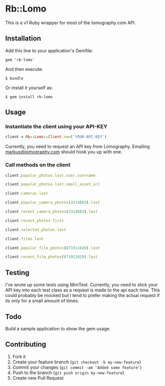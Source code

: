 # Rb::Lomo

This is a v1 Ruby wrapper for most of the lomography.com API.


## Installation

Add this line to your application's Gemfile:

    gem 'rb-lomo'

And then execute:

    $ bundle

Or install it yourself as:

    $ gem install rb-lomo

## Usage

### Instantiate the client using your API-KEY

```ruby
client = Rb::Lomo::Client.new('YOUR-API-KEY')
```

Currently, you need to request an API key from Lomography.
Emailing markus@lomography.com should hook you up with one.

### Call methods on the client

```ruby
client.popular_photos.last.user.username

client.popular_photos.last.small_asset_url

client.cameras.last

client.popular_camera_photos(3314883).last

client.recent_camera_photos(3314883).last

client.recent_photos.first

client.selected_photos.last

client.films.last

client.popular_film_photos(871911028).last

client.recent_film_photos(871911028).last
```

## Testing

I've wrote up some tests using MiniTest.
Currently, you need to stick your API key into each test class as a
request is made to the api each time.
This could probably be mocked but I tend to prefer making the actual
request if its only for a small amount of times.

## Todo

Build a sample application to show the gem usage.

## Contributing

1. Fork it
2. Create your feature branch (`git checkout -b my-new-feature`)
3. Commit your changes (`git commit -am 'Added some feature'`)
4. Push to the branch (`git push origin my-new-feature`)
5. Create new Pull Request

